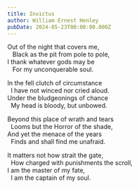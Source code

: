 ```yaml
---
title: Invictus
author: William Ernest Henley
pubDate: 2024-05-23T00:00:00.000Z
---
```

Out of the night that covers me,  
&nbsp;&nbsp; Black as the pit from pole to pole,  
I thank whatever gods may be  
&nbsp;&nbsp; For my unconquerable soul.

In the fell clutch of circumstance  
&nbsp;&nbsp;I have not winced nor cried aloud.  
Under the bludgeonings of chance  
&nbsp;&nbsp;My head is bloody, but unbowed.

Beyond this place of wrath and tears  
&nbsp;&nbsp;Looms but the Horror of the shade,  
And yet the menace of the years  
&nbsp;&nbsp;Finds and shall find me unafraid.

It matters not how strait the gate,  
&nbsp;&nbsp;How charged with punishments the scroll,  
I am the master of my fate,  
&nbsp;&nbsp;I am the captain of my soul.


